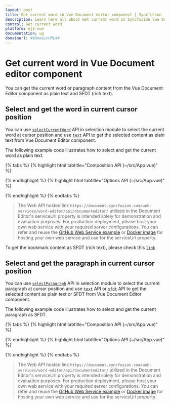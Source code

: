 ```yaml
---
layout: post
title: Get current word in Vue Document editor component | Syncfusion
description: Learn here all about Get current word in Syncfusion Vue Document editor component of Syncfusion Essential JS 2 and more.
control: Get current word 
platform: ej2-vue
documentation: ug
domainurl: ##DomainURL##
---
```


# Get current word in Vue Document editor component

You can get the current word or paragraph content from the Vue Document Editor component as plain text and SFDT (rich text).

## Select and get the word in current cursor position

You can use [`selectCurrentWord`](https://ej2.syncfusion.com/vue/documentation/api/document-editor/selection/#selectcurrentword) API in selection module to select the current word at cursor position and use [`text`](https://ej2.syncfusion.com/vue/documentation/api/document-editor/selection/#text-code-classlanguage-textstringcode) API to get the selected content as plain text from Vue Document Editor component.

The following example code illustrates how to select and get the current word as plain text.

{% tabs %}
{% highlight html tabtitle="Composition API (~/src/App.vue)" %}

<template>
  <div id="app">
    <ejs-documenteditorcontainer ref="container" :serviceUrl="serviceUrl" height="590px" id="container"
      :enableToolbar="true" v-on:created="onCreated.bind(this)"></ejs-documenteditorcontainer>
  </div>
</template>
<script setup>
import { DocumentEditorContainerComponent as EjsDocumenteditorcontainer, Toolbar } from '@syncfusion/ej2-vue-documenteditor';
import { provide, ref } from 'vue';

const container = ref(null);
const serviceUrl = 'https://document.syncfusion.com/web-services/word-editor/api/documenteditor/';

//Inject require modules.
provide('DocumentEditorContainer', [Toolbar]);

const onCreated = function () {
  // To insert text in cursor position
  container.value.ej2Instances.documentEditor.editor.insertText(
    'Document editor'
  );
  // Move selection to previous character
  container.value.ej2Instances.documentEditor.selection.moveToPreviousCharacter();
  // To select the current word in document
  container.value.ej2Instances.documentEditor.selection.selectCurrentWord();

  // To get the selected content as text
  var selectedContentText = this.$refs.container.ej2Instances.documentEditor.selection.text;
  // To get the selected content as SFDT (rich text)
  var selectedContentSFDT = this.$refs.container.ej2Instances.documentEditor.selection.sfdt;
}
</script>

{% endhighlight %}
{% highlight html tabtitle="Options API (~/src/App.vue)" %}

<template>
  <div id="app">
    <ejs-documenteditorcontainer ref="container" :serviceUrl="serviceUrl" height="590px" id="container"
      :enableToolbar="true" v-on:created="onCreated.bind(this)"></ejs-documenteditorcontainer>
  </div>
</template>
<script>
import { DocumentEditorContainerComponent, Toolbar } from '@syncfusion/ej2-vue-documenteditor';

export default {
  components: {
    'ejs-documenteditorcontainer': DocumentEditorContainerComponent
  },
  data() {
    return {
      serviceUrl:
        'https://document.syncfusion.com/web-services/word-editor/api/documenteditor/',
    };
  },
  provide: {
    //Inject require modules.
    DocumentEditorContainer: [Toolbar]
  },
  methods: {
    onCreated: function () {
      // To insert text in cursor position
      this.$refs.container.ej2Instances.documentEditor.editor.insertText(
        'Document editor'
      );
      // Move selection to previous character
      this.$refs.container.ej2Instances.documentEditor.selection.moveToPreviousCharacter();
      // To select the current word in document
      this.$refs.container.ej2Instances.documentEditor.selection.selectCurrentWord();

      // To get the selected content as text
      var selectedContentText = this.$refs.container.ej2Instances.documentEditor.selection.text;
      // To get the selected content as SFDT (rich text)
      var selectedContentSFDT = this.$refs.container.ej2Instances.documentEditor.selection.sfdt;
    }
  }
};
</script>

{% endhighlight %}
{% endtabs %}

> The Web API hosted link `https://document.syncfusion.com/web-services/word-editor/api/documenteditor/` utilized in the Document Editor's serviceUrl property is intended solely for demonstration and evaluation purposes. For production deployment, please host your own web service with your required server configurations. You can refer and reuse the [GitHub Web Service example](https://github.com/SyncfusionExamples/EJ2-DocumentEditor-WebServices) or [Docker image](https://hub.docker.com/r/syncfusion/word-processor-server) for hosting your own web service and use for the serviceUrl property.

To get the bookmark content as SFDT (rich text), please check this [`link`](../../document-editor/how-to/get-the-selected-content#get-the-selected-content-as-sfdt-rich-text)

## Select and get the paragraph in current cursor position

You can use [`selectParagraph`](https://ej2.syncfusion.com/vue/documentation/api/document-editor/selection/#selectparagraph) API in selection module to select the current paragraph at cursor position and use [`text`](https://ej2.syncfusion.com/vue/documentation/api/document-editor/selection/#text-code-classlanguage-textstringcode) API or [`sfdt`](https://ej2.syncfusion.com/vue/documentation/api/document-editor/selection/#sfdt-code-classlanguage-textstringcode) API to get the selected content as plain text or SFDT from Vue Document Editor component.

The following example code illustrates how to select and get the current paragraph as SFDT.

{% tabs %}
{% highlight html tabtitle="Composition API (~/src/App.vue)" %}

<template>
  <div id="app">
    <ejs-documenteditorcontainer ref="container" :serviceUrl="serviceUrl" height="590px" id="container"
      :enableToolbar="true" v-on:created="onCreated.bind(this)"></ejs-documenteditorcontainer>
  </div>
</template>
<script setup>
import { DocumentEditorContainerComponent as EjsDocumenteditorcontainer, Toolbar } from '@syncfusion/ej2-vue-documenteditor';
import { provide, ref } from 'vue';

const container = ref(null);
const serviceUrl = 'https://document.syncfusion.com/web-services/word-editor/api/documenteditor/';

//Inject require modules.
provide('DocumentEditorContainer', [Toolbar]);

const onCreated = function () {
  // To insert text in cursor position
  container.value.ej2Instances.documentEditor.editor.insertText('Document editor');
  // To select the current paragraph in document
  container.value.ej2Instances.documentEditor.selection.selectParagraph();

  // To get the selected content as text
  var selectedContentText = this.$refs.container.ej2Instances.documentEditor.selection.text;
  // To get the selected content as SFDT (rich text)
  var selectedContentSFDT = this.$refs.container.ej2Instances.documentEditor.selection.sfdt;
}
</script>

{% endhighlight %}
{% highlight html tabtitle="Options API (~/src/App.vue)" %}

<template>
  <div id="app">
    <ejs-documenteditorcontainer ref="container" :serviceUrl="serviceUrl" height="590px" id="container"
      :enableToolbar="true" v-on:created="onCreated.bind(this)"></ejs-documenteditorcontainer>
  </div>
</template>
<script>
import { DocumentEditorContainerComponent, Toolbar } from '@syncfusion/ej2-vue-documenteditor';

export default {
  components: {
    'ejs-documenteditorcontainer': DocumentEditorContainerComponent
  },
  data() {
    return {
      serviceUrl:
        'https://document.syncfusion.com/web-services/word-editor/api/documenteditor/',
    };
  },
  provide: {
    //Inject require modules.
    DocumentEditorContainer: [Toolbar]
  },
  methods: {
    onCreated: function () {
      // To insert text in cursor position
      this.$refs.container.ej2Instances.documentEditor.editor.insertText('Document editor');
      // To select the current paragraph in document
      this.$refs.container.ej2Instances.documentEditor.selection.selectParagraph();

      // To get the selected content as text
      var selectedContentText = this.$refs.container.ej2Instances.documentEditor.selection.text;
      // To get the selected content as SFDT (rich text)
      var selectedContentSFDT = this.$refs.container.ej2Instances.documentEditor.selection.sfdt;
    }
  }
};
</script>

{% endhighlight %}
{% endtabs %}

> The Web API hosted link `https://document.syncfusion.com/web-services/word-editor/api/documenteditor/` utilized in the Document Editor's serviceUrl property is intended solely for demonstration and evaluation purposes. For production deployment, please host your own web service with your required server configurations. You can refer and reuse the [GitHub Web Service example](https://github.com/SyncfusionExamples/EJ2-DocumentEditor-WebServices) or [Docker image](https://hub.docker.com/r/syncfusion/word-processor-server) for hosting your own web service and use for the serviceUrl property.